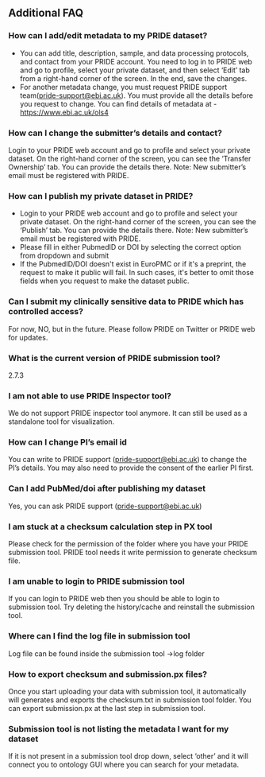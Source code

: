 ## Additional FAQ

### How can I add/edit metadata to my PRIDE dataset?

- You can add title, description, sample, and data processing protocols, and contact from your PRIDE account. You need to log in to PRIDE web and go to profile, select your private dataset, and then select ‘Edit’ tab from a right-hand corner of the screen. In the end, save the changes.
- For another metadata change, you must request PRIDE support team(pride-support@ebi.ac.uk). You must provide all the details before you request to change. You can find details of metadata at - https://www.ebi.ac.uk/ols4

### How can I change the submitter’s details and contact?

Login to your PRIDE web account and go to profile and select your private dataset. On the right-hand corner of the screen, you can see the ‘Transfer Ownership’ tab. You can provide the details there. Note: New submitter’s email must be registered with PRIDE.

### How can I publish my private dataset in PRIDE?

- Login to your PRIDE web account and go to profile and select your private dataset. On the right-hand corner of the screen, you can see the ‘Publish’ tab. You can provide the details there. Note: New submitter’s email must be registered with PRIDE.
- Please fill in either PubmedID or DOI by selecting the correct option from dropdown and submit
- If the PubmedID/DOI doesn't exist in EuroPMC or if it's a preprint, the request to make it public will fail. In such cases, it's better to omit those fields when you request to make the dataset public.

### Can I submit my clinically sensitive data to PRIDE which has controlled access?

For now, NO, but in the future. Please follow PRIDE on Twitter or PRIDE web for updates.

### What is the current version of PRIDE submission tool?

2.7.3

### I am not able to use PRIDE Inspector tool?

We do not support PRIDE inspector tool anymore. It can still be used as a standalone tool for visualization.

### How can I change PI’s email id

You can write to PRIDE support (pride-support@ebi.ac.uk) to change the PI’s details. You may also need to provide the consent of the earlier PI first.

### Can I add PubMed/doi after publishing my dataset

Yes, you can ask PRIDE support (pride-support@ebi.ac.uk)

### I am stuck at a checksum calculation step in PX tool

Please check for the permission of the folder where you have your PRIDE submission tool. PRIDE tool needs it write permission to generate checksum file.

### I am unable to login to PRIDE submission tool

If you can login to PRIDE web then you should be able to login to submission tool. Try deleting the history/cache and reinstall the submission tool.

### Where can I find the log file in submission tool

Log file can be found inside the submission tool ->log folder

### How to export checksum and submission.px files?

Once you start uploading your data with submission tool, it automatically will generates and exports the checksum.txt in submission tool folder. You can export submission.px at the last step in submission tool.

### Submission tool is not listing the metadata I want for my dataset

If it is not present in a submission tool drop down, select ‘other’ and it will connect you to ontology GUI where you can search for your metadata. 
